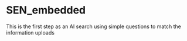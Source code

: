 # SEN_embedded
This is the first step as an AI search using simple questions to match the information uploads 

